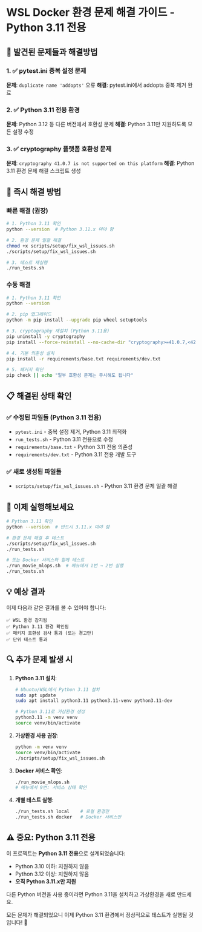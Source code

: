 # WSL Docker 환경 문제 해결 가이드 - Python 3.11 전용

## 🔧 발견된 문제들과 해결방법

### 1. ✅ pytest.ini 중복 설정 문제 
**문제**: `duplicate name 'addopts'` 오류
**해결**: pytest.ini에서 addopts 중복 제거 완료

### 2. ✅ Python 3.11 전용 환경
**문제**: Python 3.12 등 다른 버전에서 호환성 문제
**해결**: Python 3.11만 지원하도록 모든 설정 수정

### 3. ✅ cryptography 플랫폼 호환성 문제
**문제**: `cryptography 41.0.7 is not supported on this platform`
**해결**: Python 3.11 환경 문제 해결 스크립트 생성

## 🚀 즉시 해결 방법

### 빠른 해결 (권장)
```bash
# 1. Python 3.11 확인
python --version  # Python 3.11.x 여야 함

# 2. 환경 문제 일괄 해결
chmod +x scripts/setup/fix_wsl_issues.sh
./scripts/setup/fix_wsl_issues.sh

# 3. 테스트 재실행
./run_tests.sh
```

### 수동 해결
```bash
# 1. Python 3.11 확인
python --version

# 2. pip 업그레이드
python -m pip install --upgrade pip wheel setuptools

# 3. cryptography 재설치 (Python 3.11용)
pip uninstall -y cryptography
pip install --force-reinstall --no-cache-dir "cryptography>=41.0.7,<42.0.0"

# 4. 기본 의존성 설치
pip install -r requirements/base.txt requirements/dev.txt

# 5. 패키지 확인
pip check || echo "일부 호환성 문제는 무시해도 됩니다"
```

## 📋 해결된 상태 확인

### ✅ 수정된 파일들 (Python 3.11 전용)
- `pytest.ini` - 중복 설정 제거, Python 3.11 최적화
- `run_tests.sh` - Python 3.11 전용으로 수정
- `requirements/base.txt` - Python 3.11 전용 의존성
- `requirements/dev.txt` - Python 3.11 전용 개발 도구

### ✅ 새로 생성된 파일들
- `scripts/setup/fix_wsl_issues.sh` - Python 3.11 환경 문제 일괄 해결

## 🎯 이제 실행해보세요

```bash
# Python 3.11 확인
python --version  # 반드시 3.11.x 여야 함

# 환경 문제 해결 후 테스트
./scripts/setup/fix_wsl_issues.sh
./run_tests.sh

# 또는 Docker 서비스와 함께 테스트
./run_movie_mlops.sh  # 메뉴에서 1번 → 2번 실행
./run_tests.sh
```

## 💡 예상 결과

이제 다음과 같은 결과를 볼 수 있어야 합니다:

```
✅ WSL 환경 감지됨
✅ Python 3.11 환경 확인됨 
✅ 패키지 호환성 검사 통과 (또는 경고만)
✅ 단위 테스트 통과
```

## 🔍 추가 문제 발생 시

1. **Python 3.11 설치**:
   ```bash
   # Ubuntu/WSL에서 Python 3.11 설치
   sudo apt update
   sudo apt install python3.11 python3.11-venv python3.11-dev
   
   # Python 3.11로 가상환경 생성
   python3.11 -m venv venv
   source venv/bin/activate
   ```

2. **가상환경 사용 권장**:
   ```bash
   python -m venv venv
   source venv/bin/activate
   ./scripts/setup/fix_wsl_issues.sh
   ```

3. **Docker 서비스 확인**:
   ```bash
   ./run_movie_mlops.sh
   # 메뉴에서 9번: 서비스 상태 확인
   ```

4. **개별 테스트 실행**:
   ```bash
   ./run_tests.sh local    # 로컬 환경만
   ./run_tests.sh docker   # Docker 서비스만
   ```

## ⚠️ 중요: Python 3.11 전용

이 프로젝트는 **Python 3.11 전용**으로 설계되었습니다:
- Python 3.10 이하: 지원하지 않음
- Python 3.12 이상: 지원하지 않음
- **오직 Python 3.11.x만 지원**

다른 Python 버전을 사용 중이라면 Python 3.11을 설치하고 가상환경을 새로 만드세요.

모든 문제가 해결되었으니 이제 Python 3.11 환경에서 정상적으로 테스트가 실행될 것입니다! 🎉
